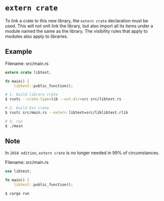 # `extern crate`

To link a crate to this new library, the `extern crate` declaration must be used. This will not onlt link the library, but also import all its items under a module named the same as the library.  The visibility rules that apply to modules also apply to libraries.

## Example

Filename: src/main.rs

```rust 
extern crate libtest;

fn main() {
    libtest::public_function();
```

```bash
# 1. build library crate
$ rustc --crate-type=lib --out-dir=src src/libtest.rs

# 2. build bin crate
$ rustc src/main.rs --extern libtest=src/liblibtest.rlib

# 3. run
$ ./main
```

## Note

In `2018 edition`, `extern crate` is no longer needed in 99% of circumstances.

Filename: src/main.rs

```rust
use libtest;

fn main() {
    libtest::public_function();
```

```bash
$ cargo run
```
